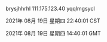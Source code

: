 brysjhhrhl 111.175.123.40 yqqlmgsycl

2021年 08月 19日 星期四 22:40:01 CST

2021年 08月 19日 星期四 14:40:01 GMT
